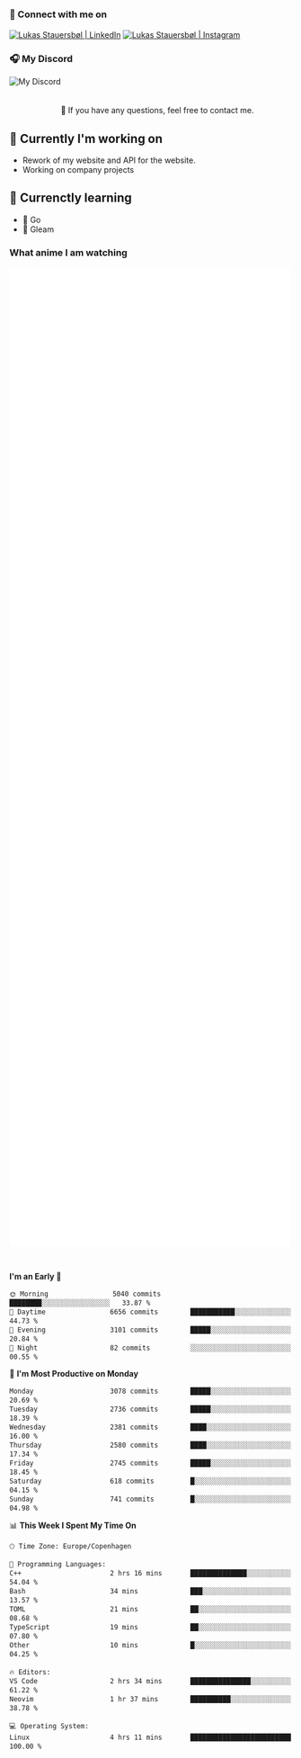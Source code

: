 ### 🔗 Connect with me on
<a href="https://www.instagram.com/lukas_stauersbol" target="_blank"><img align="center" src="https://raw.githubusercontent.com/stauersbol/stauersbol/main/images/instagram.svg" alt="Lukas Stauersbøl | LinkedIn" width="30px"/></a>
<a href="https://www.linkedin.com/in/lukas-stauersbol/" target="_blank"><img align="center" src="https://raw.githubusercontent.com/stauersbol/stauersbol/main/images/linkedin.svg" alt="Lukas Stauersbøl | Instagram" width="30px"/></a>

<p align="center">
 <h3>🎧 My Discord</h3>
 <img align="left" height="55px" src="https://discord.c99.nl/widget/theme-2/147806323323568128.png" alt="My Discord" />
</p>

<br/>
<br/>
<br/>
💬 If you have any questions, feel free to contact me.

## 🔭 Currently I'm working on
- Rework of my website and API for the website.
- Working on company projects
 
## 🌱 Currenctly learning
- 💙 Go
- 💜 Gleam

### What anime I am watching
<a href="https://anilist.co/user/slashiy/" align="center"><img align="center" width="500px" src="metrics.plugin.personal.anilist.svg" /></a>

<br/>

<!--START_SECTION:waka-->
**I'm an Early 🐤** 

```text
🌞 Morning                5040 commits        ████████░░░░░░░░░░░░░░░░░   33.87 % 
🌆 Daytime                6656 commits        ███████████░░░░░░░░░░░░░░   44.73 % 
🌃 Evening                3101 commits        █████░░░░░░░░░░░░░░░░░░░░   20.84 % 
🌙 Night                  82 commits          ░░░░░░░░░░░░░░░░░░░░░░░░░   00.55 % 
```
📅 **I'm Most Productive on Monday** 

```text
Monday                   3078 commits        █████░░░░░░░░░░░░░░░░░░░░   20.69 % 
Tuesday                  2736 commits        █████░░░░░░░░░░░░░░░░░░░░   18.39 % 
Wednesday                2381 commits        ████░░░░░░░░░░░░░░░░░░░░░   16.00 % 
Thursday                 2580 commits        ████░░░░░░░░░░░░░░░░░░░░░   17.34 % 
Friday                   2745 commits        █████░░░░░░░░░░░░░░░░░░░░   18.45 % 
Saturday                 618 commits         █░░░░░░░░░░░░░░░░░░░░░░░░   04.15 % 
Sunday                   741 commits         █░░░░░░░░░░░░░░░░░░░░░░░░   04.98 % 
```


📊 **This Week I Spent My Time On** 

```text
🕑︎ Time Zone: Europe/Copenhagen

💬 Programming Languages: 
C++                      2 hrs 16 mins       ██████████████░░░░░░░░░░░   54.04 % 
Bash                     34 mins             ███░░░░░░░░░░░░░░░░░░░░░░   13.57 % 
TOML                     21 mins             ██░░░░░░░░░░░░░░░░░░░░░░░   08.68 % 
TypeScript               19 mins             ██░░░░░░░░░░░░░░░░░░░░░░░   07.80 % 
Other                    10 mins             █░░░░░░░░░░░░░░░░░░░░░░░░   04.25 % 

🔥 Editors: 
VS Code                  2 hrs 34 mins       ███████████████░░░░░░░░░░   61.22 % 
Neovim                   1 hr 37 mins        ██████████░░░░░░░░░░░░░░░   38.78 % 

💻 Operating System: 
Linux                    4 hrs 11 mins       █████████████████████████   100.00 % 
```


<!--END_SECTION:waka-->
